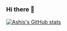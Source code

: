 ### Hi there 👋

[![Ashis's GitHub stats](https://github-readme-stats.vercel.app/api?username=ashis0013)](https://github.com/ashis0013/github-readme-stats)


